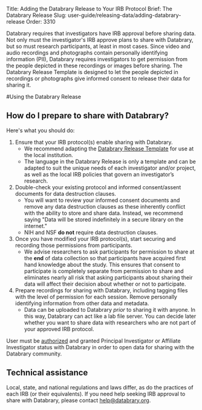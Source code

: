 Title: Adding the Databrary Release to Your IRB Protocol
Brief: The Databrary Release
Slug: user-guide/releasing-data/adding-databrary-release
Order: 3310

Databrary requires that investigators have IRB approval before sharing data.
Not only must the investigator's IRB approve plans to share with Databrary, but so must research participants, at least in most cases.
Since video and audio recordings and photographs contain personally identifying information (PII), Databrary requires investigators to get permission from the people depicted in these recordings or images before sharing.
The Databrary Release Template is designed to let the people depicted in recordings or photographs give informed consent to release their data for sharing it.

#Using the Databrary Release

## How do I prepare to share with Databrary?

Here's what you should do:

1. Ensure that your IRB protocol(s) enable sharing with Databrary. 	
	- We recommend adapting the [Databrary Release Template](|filename|../policies/release-template.mdi) for use at the local institution. 
	- The language in the Databrary Release is only a template and can be adapted to suit the unique needs of each investigator and/or project, as well as the local IRB policies that govern an investigator’s research.
1. Double-check your existing protocol and informed consent/assent documents for data destruction clauses.
	- You will  want to review your informed consent documents and remove any data destruction clauses as these inherently conflict with the ability to store and share data. Instead, we recommend saying "Data will be stored indefinitely in a secure library on the internet." 
	- NIH and NSF **do not** require data destruction clauses.
1. Once you have modified your IRB protocol(s), start securing and recording those permissions from participants. 
	- We advise researchers to ask participants for permission to share at the **end** of data collection so that participants have acquired first hand knowledge about the study. This ensures that consent to participate is completely separate from permission to share and eliminates nearly all risk that asking participants about sharing their data will affect their decision about whether or not to participate.
1. Prepare recordings for sharing with Databrary, including tagging files with the level of permission for each session. Remove personally identifying information from other data and metadata.
	- Data can be uploaded to Databrary *prior* to sharing it with anyone. In this way, Databrary can act like a lab file server. You can decide later whether you want to share data with researchers who are not part of your approved IRB protocol.

User must be [authorized](|fileame|../getting-authorized/getting-authorized.md) and granted Principal Investigator or Affiliate Investigator status with Databrary in order to open data for sharing with the Databrary community.

## Technical assistance

Local, state, and national regulations and laws differ, as do the practices of each IRB (or their equivalents).
If you need help seeking IRB approval to share with Databrary, please contact help@databrary.org.


